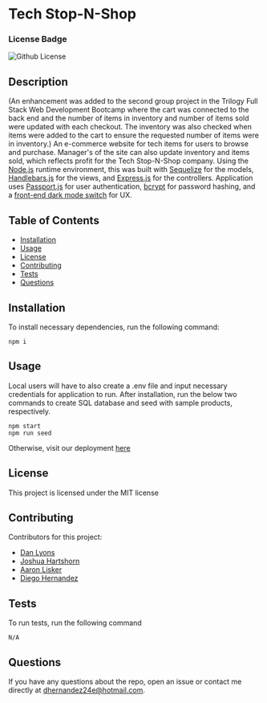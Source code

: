 # Tech Stop-N-Shop

  ### License Badge

  ![Github License](https://img.shields.io/badge/license-MIT-brightgreen)

  ## Description
  (An enhancement was added to the second group project in the Trilogy Full Stack Web Development Bootcamp where the cart was connected to the back end and the number of items in inventory and number of items sold were updated with each checkout.  The inventory was also checked when items were added to the cart to ensure the requested number of items were in inventory.) An e-commerce website for tech items for users to browse and purchase. Manager's of the site can also update inventory and items sold, which reflects profit for the Tech Stop-N-Shop company. Using the [Node.js](https://nodejs.org/en/) runtime environment, this was built with [Sequelize](https://sequelize.org/) for the models, [Handlebars.js](https://handlebarsjs.com/) for the views, and [Express.js](https://expressjs.com/) for the controllers. Application uses [Passport.js](http://www.passportjs.org/) for user authentication, [bcrypt](https://www.npmjs.com/package/bcrypt) for password hashing, and a [front-end dark mode switch](https://github.com/coliff/dark-mode-switch) for UX.

  ## Table of Contents
  * [Installation](#installation)
  * [Usage](#usage)
  * [License](#license)
  * [Contributing](#contributing)
  * [Tests](#tests)
  * [Questions](#questions)

  ## Installation
    
  To install necessary dependencies, run the following command:
    
    npm i
  
  ## Usage

  Local users will have to also create a .env file and input necessary credentials for application to run. After installation, run the below two commands to create SQL database and seed with sample products, respectively. 
      
    npm start
    npm run seed

  Otherwise, visit our deployment [here](https://fathomless-plains-18692.herokuapp.com/)

  ## License

  This project is licensed under the MIT license

  ## Contributing

  Contributors for this project:

  * [Dan Lyons](https://github.com/dancl6)
  * [Joshua Hartshorn](https://github.com/Pops08)
  * [Aaron Lisker](https://github.com/aelisker)
  * [Diego Hernandez](https://github.com/dhernandez24e)

  ## Tests

  To run tests, run the following command

    N/A

  ## Questions

  If you have any questions about the repo, open an issue or contact me directly at dhernandez24e@hotmail.com.  
